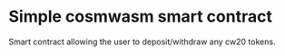 # Simple cosmwasm smart contract

Smart contract allowing the user to deposit/withdraw any cw20 tokens.
